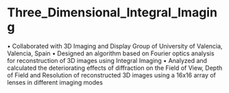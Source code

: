 # Three_Dimensional_Integral_Imaging
•	Collaborated with 3D Imaging and Display Group of University of Valencia, Valencia, Spain
•	Designed an algorithm based on Fourier optics analysis for reconstruction of 3D images using Integral Imaging
•	Analyzed and calculated the deteriorating effects of diffraction on the Field of View, Depth of Field and Resolution of reconstructed 3D images using a 16x16 array of lenses in different imaging modes 

